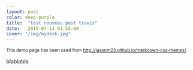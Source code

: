 ```yaml
---
layout: post
color: deep-purple
title:  "test nouveau post travis"
date:   2015-07-13 01:55:00
cover: "/img/mydesk.jpg"
---
```


<p><small>This demo page has been used from <a href="https://jasonm23.github.io/markdown-css-themes/" target="_blank">http://jasonm23.github.io/markdown-css-themes/</a>.</small></p>


blablabla
